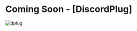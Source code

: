 <!-- ![bartop](https://user-images.githubusercontent.com/60839576/124624222-5528d000-de9a-11eb-96a6-f7687a59f9f1.png)
<p align="center">
  <a href="https://github.com/anuraghazra/github-readme-stats">
	  <img src="https://github-readme-stats.vercel.app/api?username=actualdankcoder&count_private=true&theme=github_dark&show_icons=true"  height="200">
  </a>
  <a href="https://github.com/anuraghazra/github-readme-stats">
	  <img src="https://github-readme-stats.vercel.app/api/top-langs?username=actualdankcoder&count_private=true&theme=github_dark&show_icons=true"  height="200">
  </a>
</p>

![bar](https://user-images.githubusercontent.com/60839576/124621837-3a555c00-de98-11eb-8760-f7bc35f429da.png)

![partner](https://user-images.githubusercontent.com/60839576/124624690-b8b2fd80-de9a-11eb-8029-6935031dfff3.png)

![bakeri](https://user-images.githubusercontent.com/60839576/124621889-43dec400-de98-11eb-9386-4eb6b4a6bfc5.png)

![barbottom](https://user-images.githubusercontent.com/60839576/124624249-5954ed80-de9a-11eb-8418-2925fe0b787e.png)
 -->
 
 # Coming Soon - [DiscordPlug]
 ![dplug](https://api.bakerie.gq/user/488688724948025357)
